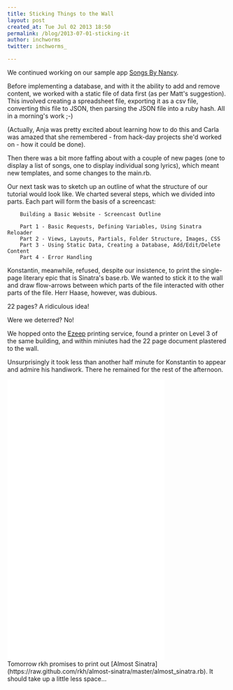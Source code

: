 ```yaml
---
title: Sticking Things to the Wall
layout: post
created_at: Tue Jul 02 2013 18:50
permalink: /blog/2013-07-01-sticking-it
author: inchworms
twitter: inchworms_

---
```


We continued working on our sample app [Songs By Nancy](https://github.com/inchworms/songs_by_nancy). 

Before implementing a database, and with it the ability to add and remove content, we worked with a static file of data first (as per Matt's suggestion). This involved creating a spreadsheet file, exporting it as a csv file, converting this file to JSON, then parsing the JSON file into a ruby hash. All in a morning's work ;-) 

(Actually, Anja was pretty excited about learning how to do this and Carla was amazed that she remembered - from hack-day projects she'd worked on - how it could be done).

Then there was a bit more faffing about with a couple of new pages (one to display a list of songs, one to display individual song lyrics), which meant new templates, and some changes to the main.rb.

Our next task was to sketch up an outline of what the structure of our tutorial would look like. We charted several steps, which we divided into parts. Each part will form the basis of a screencast:

		Building a Basic Website - Screencast Outline

		Part 1 - Basic Requests, Defining Variables, Using Sinatra Reloader
		Part 2 - Views, Layouts, Partials, Folder Structure, Images, CSS
		Part 3 - Using Static Data, Creating a Database, Add/Edit/Delete Content
		Part 4 - Error Handling

Konstantin, meanwhile, refused, despite our insistence, to print the single-page literary epic that is Sinatra's base.rb. We wanted to stick it to the wall and draw flow-arrows between which parts of the file interacted with other parts of the file. Herr Haase, however, was dubious. 

22 pages? A ridiculous idea! 

Were we deterred? No! 

We hopped onto the [Ezeep](http://ezeep.com) printing service, found a printer on Level 3 of the same building, and within miniutes had the 22 page document plastered to the wall. 

Unsurprisingly it took less than another half minute for Konstantin to appear and admire his handiwork. There he remained for the rest of the afternoon.

<iframe width="360" height="640" src="//www.youtube.com/embed/Sc15a4wZLfQ?rel=0" frameborder="0" allowfullscreen></iframe>
<br>
Tomorrow rkh promises to print out [Almost Sinatra](https://raw.github.com/rkh/almost-sinatra/master/almost_sinatra.rb). It should take up a little less space...

